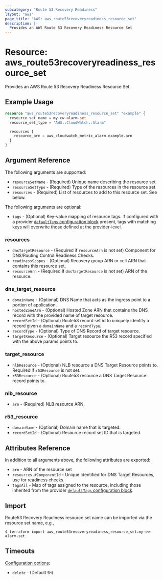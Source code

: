 ```yaml
---
subcategory: "Route 53 Recovery Readiness"
layout: "aws"
page_title: "AWS: aws_route53recoveryreadiness_resource_set"
description: |-
  Provides an AWS Route 53 Recovery Readiness Resource Set
---
```


# Resource: aws_route53recoveryreadiness_resource_set

Provides an AWS Route 53 Recovery Readiness Resource Set.

## Example Usage

```terraform
resource "aws_route53recoveryreadiness_resource_set" "example" {
  resource_set_name = my-cw-alarm-set
  resource_set_type = "AWS::CloudWatch::Alarm"

  resources {
    resource_arn = aws_cloudwatch_metric_alarm.example.arn
  }
}
```

## Argument Reference

The following arguments are supported:

* `resourceSetName` - (Required) Unique name describing the resource set.
* `resourceSetType` - (Required) Type of the resources in the resource set.
* `resources` - (Required) List of resources to add to this resource set. See below.

The following arguments are optional:

* `tags` - (Optional) Key-value mapping of resource tags. If configured with a provider [`defaultTags` configuration block](https://registry.terraform.io/providers/hashicorp/aws/latest/docs#default_tags-configuration-block) present, tags with matching keys will overwrite those defined at the provider-level.

### resources

* `dnsTargetResource` - (Required if `resourceArn` is not set) Component for DNS/Routing Control Readiness Checks.
* `readinessScopes` - (Optional) Recovery group ARN or cell ARN that contains this resource set.
* `resourceArn` - (Required if `dnsTargetResource` is not set) ARN of the resource.

### dns_target_resource

* `domainName` - (Optional) DNS Name that acts as the ingress point to a portion of application.
* `hostedZoneArn` - (Optional) Hosted Zone ARN that contains the DNS record with the provided name of target resource.
* `recordSetId` - (Optional) Route53 record set id to uniquely identify a record given a `domainName` and a `recordType`.
* `recordType` - (Optional) Type of DNS Record of target resource.
* `targetResource` - (Optional) Target resource the R53 record specified with the above params points to.

### target_resource

* `nlbResource` - (Optional) NLB resource a DNS Target Resource points to. Required if `r53Resource` is not set.
* `r53Resource` - (Optional) Route53 resource a DNS Target Resource record points to.

### nlb_resource

* `arn` - (Required) NLB resource ARN.

### r53_resource

* `domainName` - (Optional) Domain name that is targeted.
* `recordSetId` - (Optional) Resource record set ID that is targeted.

## Attributes Reference

In addition to all arguments above, the following attributes are exported:

* `arn` - ARN of the resource set
* `resources.#ComponentId` - Unique identified for DNS Target Resources, use for readiness checks.
* `tagsAll` - Map of tags assigned to the resource, including those inherited from the provider [`defaultTags` configuration block](https://registry.terraform.io/providers/hashicorp/aws/latest/docs#default_tags-configuration-block).

## Import

Route53 Recovery Readiness resource set name can be imported via the resource set name, e.g.,

```
$ terraform import aws_route53recoveryreadiness_resource_set.my-cw-alarm-set
```

## Timeouts

[Configuration options](https://developer.hashicorp.com/terraform/language/resources/syntax#operation-timeouts):

- `delete` - (Default `5M`)

<!-- cache-key: cdktf-0.17.0-pre.15 input-21dc58f814ffaa3053ad81c7c70d1e1c0781a0ffc56f28c85e4334cc6e4d336e -->